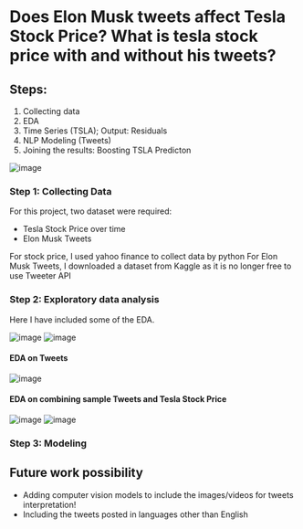 # Does Elon Musk tweets affect Tesla Stock Price? What is tesla stock price with and without his tweets?
## Steps:
1. Collecting data
2. EDA
3. Time Series (TSLA); Output: Residuals
4. NLP Modeling (Tweets)
5. Joining the results: Boosting TSLA Predicton

![image](https://github.com/taaaraaa/tsla-price-prediction/assets/26361973/fb03336b-8867-4198-851e-dbf383b8124f)

### Step 1: Collecting Data
For this project, two dataset were required: 
- Tesla Stock Price over time
- Elon Musk Tweets

For stock price, I used yahoo finance to collect data by python
For Elon Musk Tweets, I downloaded a dataset from Kaggle as it is no longer free to use Tweeter API

### Step 2: Exploratory data analysis
Here I have included some of the EDA. 

![image](https://github.com/taaaraaa/tsla-price-prediction/assets/26361973/cd19d9a6-ac02-48f7-a039-d5c48dd32433)
![image](https://github.com/taaaraaa/tsla-price-prediction/assets/26361973/f3a78e5b-b22b-4b12-9513-da6bae6bad53)

#### EDA on Tweets

![image](https://github.com/taaaraaa/tsla-price-prediction/assets/26361973/a46a0b7d-c98a-426a-99a5-588f5730b80b)

####  EDA on combining sample Tweets and Tesla Stock Price

![image](https://github.com/taaaraaa/tsla-price-prediction/assets/26361973/b2269544-3e6b-4989-b6c4-ba5c8de5708d)
![image](https://github.com/taaaraaa/tsla-price-prediction/assets/26361973/d18eaea8-8e35-41b7-b8b4-98f9c678cb67)

### Step 3: Modeling


## Future work possibility
- Adding computer vision models to include the images/videos for tweets interpretation!
- Including the tweets posted in languages other than English


